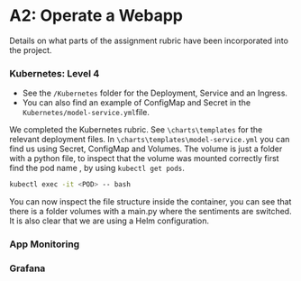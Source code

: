# A2: Operate a Webapp
Details on what parts of the assignment rubric have been incorporated into the project. 

### Kubernetes: Level 4
- See the ```/Kubernetes``` folder for the Deployment, Service and an Ingress.
- You can also find an example of ConfigMap and Secret in the ```Kubernetes/model-service.yml```file. 

We completed the Kubernetes rubric. 
See ```\charts\templates``` for the relevant deployment files.
In ```\charts\templates\model-service.yml``` you can find us using Secret, ConfigMap and Volumes.
The volume is just a folder with a python file, to inspect that the volume was mounted correctly first find the pod name <POD>, by using ```kubectl get pods```.
```bash
kubectl exec -it <POD> -- bash
```
You can now inspect the file structure inside the container, you can see that there is a folder volumes with a main.py where the sentiments are switched. 
It is also clear that we are using a Helm configuration.

### App Monitoring


### Grafana